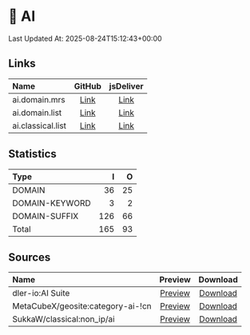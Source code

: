 # 🤖 AI

Last Updated At: 2025-08-24T15:12:43+00:00

## Links

| Name              |                                           GitHub                                           |                                      jsDeliver                                       |
| :---------------- | :----------------------------------------------------------------------------------------: | :----------------------------------------------------------------------------------: |
| ai.domain.mrs     |   [Link](https://raw.githubusercontent.com/liblaf/route-rules/dist/mihomo/ai.domain.mrs)   |   [Link](https://cdn.jsdelivr.net/gh/liblaf/route-rules@dist/mihomo/ai.domain.mrs)   |
| ai.domain.list    |  [Link](https://raw.githubusercontent.com/liblaf/route-rules/dist/mihomo/ai.domain.list)   |  [Link](https://cdn.jsdelivr.net/gh/liblaf/route-rules@dist/mihomo/ai.domain.list)   |
| ai.classical.list | [Link](https://raw.githubusercontent.com/liblaf/route-rules/dist/mihomo/ai.classical.list) | [Link](https://cdn.jsdelivr.net/gh/liblaf/route-rules@dist/mihomo/ai.classical.list) |

## Statistics

| Type           |   I |   O |
| :------------- | --: | --: |
| DOMAIN         |  36 |  25 |
| DOMAIN-KEYWORD |   3 |   2 |
| DOMAIN-SUFFIX  | 126 |  66 |
| Total          | 165 |  93 |

## Sources

| Name                              |                                               Preview                                               |                                                    Download                                                    |
| :-------------------------------- | :-------------------------------------------------------------------------------------------------: | :------------------------------------------------------------------------------------------------------------: |
| dler-io:AI Suite                  |        [Preview](https://github.com/dler-io/Rules/blob/main/Clash/Provider/AI%20Suite.yaml)         |        [Download](https://raw.githubusercontent.com/dler-io/Rules/main/Clash/Provider/AI%20Suite.yaml)         |
| MetaCubeX/geosite:category-ai-!cn | [Preview](https://github.com/MetaCubeX/meta-rules-dat/blob/meta/geo/geosite/category-ai-%21cn.yaml) | [Download](https://raw.githubusercontent.com/MetaCubeX/meta-rules-dat/meta/geo/geosite/category-ai-%21cn.yaml) |
| SukkaW/classical:non_ip/ai        |                       [Preview](https://ruleset.skk.moe/Clash/non_ip/ai.txt)                        |                            [Download](https://ruleset.skk.moe/Clash/non_ip/ai.txt)                             |

